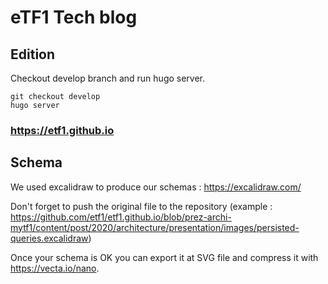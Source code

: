 # eTF1 Tech blog

## Edition

Checkout develop branch and run hugo server.

```
git checkout develop
hugo server
```

### https://etf1.github.io

## Schema

We used excalidraw to produce our schemas : https://excalidraw.com/

Don't forget to push the original file to the repository (example : https://github.com/etf1/etf1.github.io/blob/prez-archi-mytf1/content/post/2020/architecture/presentation/images/persisted-queries.excalidraw)

Once your schema is OK you can export it at SVG file and compress it with https://vecta.io/nano.

